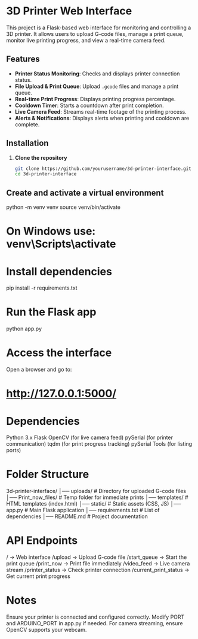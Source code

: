
# 3D Printer Web Interface

This project is a Flask-based web interface for monitoring and controlling a 3D printer. It allows users to upload G-code files, manage a print queue, monitor live printing progress, and view a real-time camera feed.

## Features
- **Printer Status Monitoring**: Checks and displays printer connection status.
- **File Upload & Print Queue**: Upload `.gcode` files and manage a print queue.
- **Real-time Print Progress**: Displays printing progress percentage.
- **Cooldown Timer**: Starts a countdown after print completion.
- **Live Camera Feed**: Streams real-time footage of the printing process.
- **Alerts & Notifications**: Displays alerts when printing and cooldown are complete.

## Installation
1. **Clone the repository**  
   ```bash
   git clone https://github.com/yourusername/3d-printer-interface.git
   cd 3d-printer-interface

## Create and activate a virtual environment

python -m venv venv
source venv/bin/activate  

 # On Windows use: venv\Scripts\activate

# Install dependencies
pip install -r requirements.txt

# Run the Flask app
python app.py

# Access the interface
Open a browser and go to:
 # http://127.0.0.1:5000/

# Dependencies
Python 3.x
Flask
OpenCV (for live camera feed)
pySerial (for printer communication)
tqdm (for print progress tracking)
pySerial Tools (for listing ports)

# Folder Structure


3d-printer-interface/
│── uploads/           # Directory for uploaded G-code files
│── Print_now_files/   # Temp folder for immediate prints
│── templates/         # HTML templates (index.html)
│── static/            # Static assets (CSS, JS)
│── app.py             # Main Flask application
│── requirements.txt   # List of dependencies
│── README.md          # Project documentation

# API Endpoints
/ → Web interface
/upload → Upload G-code file
/start_queue → Start the print queue
/print_now → Print file immediately
/video_feed → Live camera stream
/printer_status → Check printer connection
/current_print_status → Get current print progress

# Notes
Ensure your printer is connected and configured correctly.
Modify PORT and ARDUINO_PORT in app.py if needed.
For camera streaming, ensure OpenCV supports your webcam.
